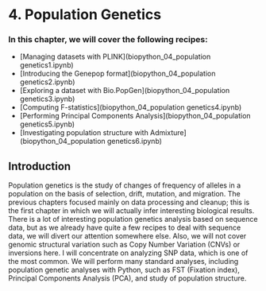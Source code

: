 
# 4. Population Genetics

### In this chapter, we will cover the following recipes:
- [Managing datasets with PLINK](biopython_04_population genetics1.ipynb)
- [Introducing the Genepop format](biopython_04_population genetics2.ipynb)
- [Exploring a dataset with Bio.PopGen](biopython_04_population genetics3.ipynb)
- [Computing F-statistics](biopython_04_population genetics4.ipynb)
- [Performing Principal Components Analysis](biopython_04_population genetics5.ipynb)
- [Investigating population structure with Admixture](biopython_04_population genetics6.ipynb)


## Introduction
Population genetics is the study of changes of frequency of alleles in a population on the
basis of selection, drift, mutation, and migration. The previous chapters focused mainly on
data processing and cleanup; this is the first chapter in which we will actually infer interesting
biological results.
There is a lot of interesting population genetics analysis based on sequence data, but as
we already have quite a few recipes to deal with sequence data, we will divert our attention
somewhere else. Also, we will not cover genomic structural variation such as Copy Number
Variation (CNVs) or inversions here. I will concentrate on analyzing SNP data, which is one
of the most common. We will perform many standard analyses, including population genetic
analyses with Python, such as FST (Fixation index), Principal Components Analysis (PCA),
and study of population structure.
